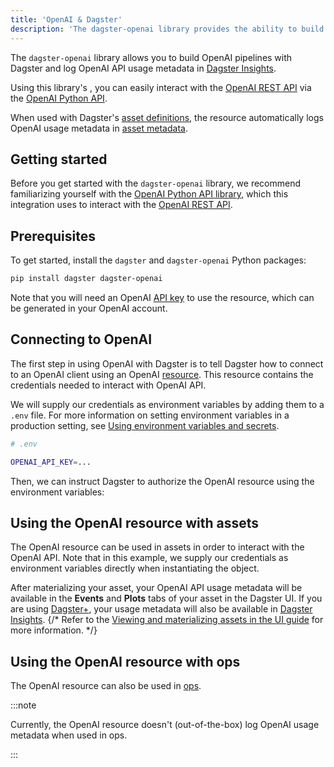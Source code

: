 ```yaml
---
title: 'OpenAI & Dagster'
description: 'The dagster-openai library provides the ability to build OpenAI pipelines with Dagster and log OpenAI API usage metadata in Dagster Insights.'
---
```


The `dagster-openai` library allows you to build OpenAI pipelines with Dagster and log OpenAI API usage metadata in [Dagster Insights](/dagster-plus/features/insights).

Using this library's <PyObject section="libraries" module="dagster_openai" object="OpenAIResource" />, you can easily interact with the [OpenAI REST API](https://platform.openai.com/docs/introduction) via the [OpenAI Python API](https://github.com/openai/openai-python).

When used with Dagster's [asset definitions](/guides/build/assets/defining-assets), the resource automatically logs OpenAI usage metadata in [asset metadata](/guides/build/assets/metadata-and-tags/).

## Getting started

Before you get started with the `dagster-openai` library, we recommend familiarizing yourself with the [OpenAI Python API library](https://github.com/openai/openai-python), which this integration uses to interact with the [OpenAI REST API](https://platform.openai.com/docs/introduction).

## Prerequisites

To get started, install the `dagster` and `dagster-openai` Python packages:

```bash
pip install dagster dagster-openai
```

Note that you will need an OpenAI [API key](https://platform.openai.com/api-keys) to use the resource, which can be generated in your OpenAI account.

## Connecting to OpenAI

The first step in using OpenAI with Dagster is to tell Dagster how to connect to an OpenAI client using an OpenAI [resource](/guides/build/external-resources/). This resource contains the credentials needed to interact with OpenAI API.

We will supply our credentials as environment variables by adding them to a `.env` file. For more information on setting environment variables in a production setting, see [Using environment variables and secrets](/guides/deploy/using-environment-variables-and-secrets).

```bash
# .env

OPENAI_API_KEY=...
```

Then, we can instruct Dagster to authorize the OpenAI resource using the environment variables:

<CodeExample path="docs_snippets/docs_snippets/integrations/openai/resource.py" startAfter="start_example" endBefore="end_example" />

## Using the OpenAI resource with assets

The OpenAI resource can be used in assets in order to interact with the OpenAI API. Note that in this example, we supply our credentials as environment variables directly when instantiating the <PyObject section="definitions" module="dagster" object="Definitions" /> object.

<CodeExample path="docs_snippets/docs_snippets/integrations/openai/assets.py" startAfter="start_example" endBefore="end_example" />

After materializing your asset, your OpenAI API usage metadata will be available in the **Events** and **Plots** tabs of your asset in the Dagster UI. If you are using [Dagster+](/dagster-plus), your usage metadata will also be available in [Dagster Insights](/dagster-plus/features/insights). {/* Refer to the [Viewing and materializing assets in the UI guide](https://docs.dagster.io/guides/build/assets/defining-assets#viewing-and-materializing-assets-in-the-ui) for more information. */}

## Using the OpenAI resource with ops

The OpenAI resource can also be used in [ops](/guides/build/ops/).

:::note

Currently, the OpenAI resource doesn't (out-of-the-box) log OpenAI usage metadata when used in ops.

:::

<CodeExample startAfter="start_example" endBefore="end_example" path="docs_snippets/docs_snippets/integrations/openai/ops.py" />

